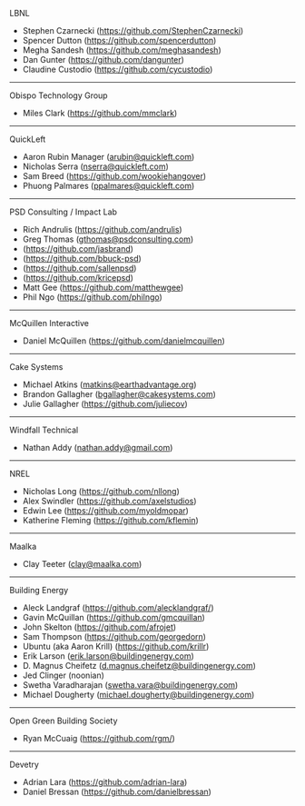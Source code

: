 LBNL

- Stephen Czarnecki (https://github.com/StephenCzarnecki)
- Spencer Dutton (https://github.com/spencerdutton)
- Megha Sandesh (https://github.com/meghasandesh)
- Dan Gunter (https://github.com/dangunter)
- Claudine Custodio (https://github.com/cycustodio)

---

Obispo Technology Group

- Miles Clark (https://github.com/mmclark)

---

QuickLeft

- Aaron Rubin Manager (arubin@quickleft.com)
- Nicholas Serra (nserra@quickleft.com)
- Sam Breed (https://github.com/wookiehangover)
- Phuong Palmares (ppalmares@quickleft.com)

---

PSD Consulting / Impact Lab

- Rich Andrulis (https://github.com/andrulis)
- Greg Thomas (gthomas@psdconsulting.com)
- (https://github.com/jasbrand)
- (https://github.com/bbuck-psd)
- (https://github.com/sallenpsd)
- (https://github.com/kricepsd)
- Matt Gee (https://github.com/matthewgee)
- Phil Ngo (https://github.com/philngo)

---

McQuillen Interactive

- Daniel McQuillen (https://github.com/danielmcquillen)

---

Cake Systems

- Michael Atkins (matkins@earthadvantage.org)
- Brandon Gallagher (bgallagher@cakesystems.com)
- Julie Gallagher (https://github.com/juliecov)

---

Windfall Technical

- Nathan Addy (nathan.addy@gmail.com)

---

NREL

- Nicholas Long (https://github.com/nllong)
- Alex Swindler (https://github.com/axelstudios)
- Edwin Lee (https://github.com/myoldmopar)
- Katherine Fleming (https://github.com/kflemin)

---

Maalka

- Clay Teeter (clay@maalka.com)

---

Building Energy

- Aleck Landgraf (https://github.com/alecklandgraf/)
- Gavin McQuillan (https://github.com/gmcquillan)
- John Skelton (https://github.com/afrojet)
- Sam Thompson (https://github.com/georgedorn)
- Ubuntu (aka Aaron Krill) (https://github.com/krillr)
- Erik Larson (erik.larson@buildingenergy.com)
- D. Magnus Cheifetz (d.magnus.cheifetz@buildingenergy.com)
- Jed Clinger (noonian)
- Swetha Varadharajan (swetha.vara@buildingenergy.com)
- Michael Dougherty (michael.dougherty@buildingenergy.com)

---

Open Green Building Society

- Ryan McCuaig (https://github.com/rgm/)

---

Devetry

- Adrian Lara (https://github.com/adrian-lara)
- Daniel Bressan (https://github.com/danielbressan)
